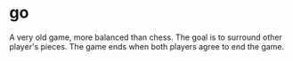 # go
A very old game, more balanced than chess. The goal is to surround other player's
pieces. The game ends when both players agree to end the game.
